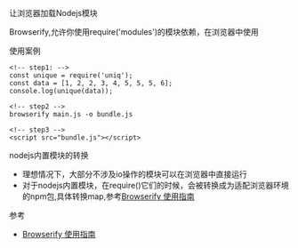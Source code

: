 
让浏览器加载Nodejs模块

Browserify,允许你使用require('modules')的模块依赖，在浏览器中使用

使用案例
```
<!-- step1: -->
const unique = require('uniq');
const data = [1, 2, 2, 3, 4, 5, 5, 5, 6];
console.log(unique(data));

<!-- step2 -->
browserify main.js -o bundle.js

<!-- step3 -->
<script src="bundle.js"></script>
```

nodejs内置模块的转换
* 理想情况下，大部分不涉及io操作的模块可以在浏览器中直接运行
* 对于nodejs内置模块，在require()它们的时候，会被转换成为适配浏览器环境的npm包,具体转换map,参考[Browserify 使用指南](https://zhaoda.net/2015/10/16/browserify-guide/)

参考
* [Browserify 使用指南](https://zhaoda.net/2015/10/16/browserify-guide/)